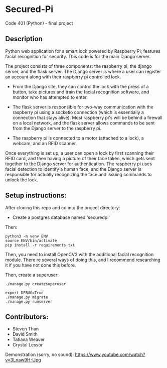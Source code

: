 # Secured-Pi
Code 401 (Python) - final project

## Description
Python web application for a smart lock powered by Raspberry Pi; features facial recognition for
security.  This code is for the main Django server.

The project consists of three components:  the raspberry pi, the django server, and the flask server.
The Django server is where a user can register an account along with their raspberry pi controlled
lock.

- From the Django site, they can control the lock with the press of a button, take pictures and train
the facial recognition software, and monitor who has attempted to enter.

- The flask server is responsible for two-way communication with the raspberry pi using a socketio
connection (which is essentially a connection that stays alive).  Most raspberry pi's will be
behind a firewall on a local network, and the flask server allows commands to be sent from the
Django server to the raspberry pi.

- The raspberry pi is connected to a motor (attached to a lock), a webcam, and an RFID scanner.

Once everything is set up, a user can open a lock by first scanning their RFID card, and then having
a picture of their face taken, which gets sent together to the Django server for authentication.
The raspberry pi uses facial detection to identify a human face, and the Django server is
responsible for actually recognizing the face and issuing commands to unlock the lock.

## Setup instructions:
After cloning this repo and cd into the project directory:

- Create a postgres database named 'securedpi'

Then:
```
python3 -m venv ENV
source ENV/bin/activate
pip install -r requirements.txt
```

Then, you need to install OpenCV3 with the additional facial recognition module.  There
re several ways of doing this, and I recommend researching it if you have not
done this before.

Then, create a superuser:
```
./manage.py createsuperuser
```

```
export DEBUG=True
./manage.py migrate
./manage.py runserver
```


## Contributors:
* Steven Than
* David Smith
* Tatiana Weaver
* Crystal Lessor

Demonstration (sorry, no sound):
https://www.youtube.com/watch?v=3Lnaw9H-Upg
